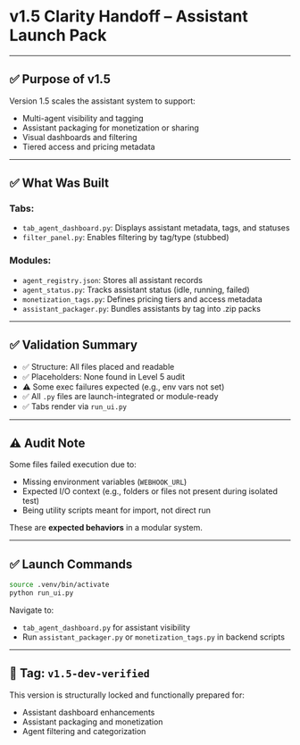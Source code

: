 # v1.5 Clarity Handoff – Assistant Launch Pack

---

## ✅ Purpose of v1.5

Version 1.5 scales the assistant system to support:
- Multi-agent visibility and tagging
- Assistant packaging for monetization or sharing
- Visual dashboards and filtering
- Tiered access and pricing metadata

---

## ✅ What Was Built

### Tabs:
- `tab_agent_dashboard.py`: Displays assistant metadata, tags, and statuses
- `filter_panel.py`: Enables filtering by tag/type (stubbed)

### Modules:
- `agent_registry.json`: Stores all assistant records
- `agent_status.py`: Tracks assistant status (idle, running, failed)
- `monetization_tags.py`: Defines pricing tiers and access metadata
- `assistant_packager.py`: Bundles assistants by tag into .zip packs

---

## ✅ Validation Summary

- ✅ Structure: All files placed and readable
- ✅ Placeholders: None found in Level 5 audit
- ⚠️ Some exec failures expected (e.g., env vars not set)
- ✅ All `.py` files are launch-integrated or module-ready
- ✅ Tabs render via `run_ui.py`

---

## ⚠️ Audit Note

Some files failed execution due to:
- Missing environment variables (`WEBHOOK_URL`)
- Expected I/O context (e.g., folders or files not present during isolated test)
- Being utility scripts meant for import, not direct run

These are **expected behaviors** in a modular system.

---

## ✅ Launch Commands

```bash
source .venv/bin/activate
python run_ui.py
```

Navigate to:
- `tab_agent_dashboard.py` for assistant visibility
- Run `assistant_packager.py` or `monetization_tags.py` in backend scripts

---

## 🔖 Tag: `v1.5-dev-verified`

This version is structurally locked and functionally prepared for:
- Assistant dashboard enhancements
- Assistant packaging and monetization
- Agent filtering and categorization
